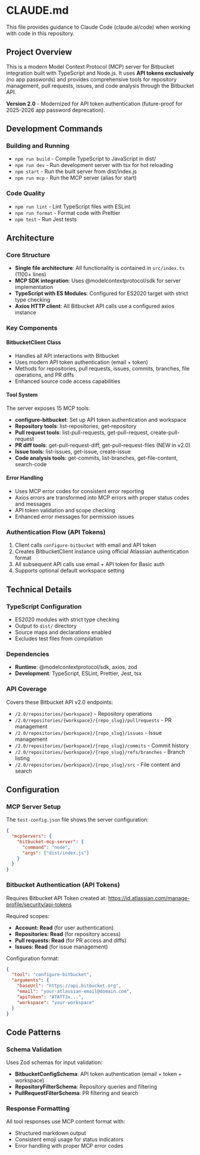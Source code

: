 # CLAUDE.md

This file provides guidance to Claude Code (claude.ai/code) when working with code in this repository.

## Project Overview

This is a modern Model Context Protocol (MCP) server for Bitbucket integration built with TypeScript and Node.js. It uses **API tokens exclusively** (no app passwords) and provides comprehensive tools for repository management, pull requests, issues, and code analysis through the Bitbucket API.

**Version 2.0** - Modernized for API token authentication (future-proof for 2025-2026 app password deprecation).

## Development Commands

### Building and Running
- `npm run build` - Compile TypeScript to JavaScript in dist/
- `npm run dev` - Run development server with tsx for hot reloading
- `npm start` - Run the built server from dist/index.js
- `npm run mcp` - Run the MCP server (alias for start)

### Code Quality
- `npm run lint` - Lint TypeScript files with ESLint
- `npm run format` - Format code with Prettier
- `npm test` - Run Jest tests

## Architecture

### Core Structure
- **Single file architecture**: All functionality is contained in `src/index.ts` (1100+ lines)
- **MCP SDK integration**: Uses @modelcontextprotocol/sdk for server implementation
- **TypeScript with ES Modules**: Configured for ES2020 target with strict type checking
- **Axios HTTP client**: All Bitbucket API calls use a configured axios instance

### Key Components

#### BitbucketClient Class
- Handles all API interactions with Bitbucket
- Uses modern API token authentication (email + token)
- Methods for repositories, pull requests, issues, commits, branches, file operations, and PR diffs
- Enhanced source code access capabilities

#### Tool System
The server exposes 15 MCP tools:
- **configure-bitbucket**: Set up API token authentication and workspace
- **Repository tools**: list-repositories, get-repository
- **Pull request tools**: list-pull-requests, get-pull-request, create-pull-request
- **PR diff tools**: get-pull-request-diff, get-pull-request-files (NEW in v2.0)
- **Issue tools**: list-issues, get-issue, create-issue
- **Code analysis tools**: get-commits, list-branches, get-file-content, search-code

#### Error Handling
- Uses MCP error codes for consistent error reporting
- Axios errors are transformed into MCP errors with proper status codes and messages
- API token validation and scope checking
- Enhanced error messages for permission issues

### Authentication Flow (API Tokens)
1. Client calls `configure-bitbucket` with email and API token
2. Creates BitbucketClient instance using official Atlassian authentication format
3. All subsequent API calls use email + API token for Basic auth
4. Supports optional default workspace setting

## Technical Details

### TypeScript Configuration
- ES2020 modules with strict type checking
- Output to `dist/` directory
- Source maps and declarations enabled
- Excludes test files from compilation

### Dependencies
- **Runtime**: @modelcontextprotocol/sdk, axios, zod
- **Development**: TypeScript, ESLint, Prettier, Jest, tsx

### API Coverage
Covers these Bitbucket API v2.0 endpoints:
- `/2.0/repositories/{workspace}` - Repository operations
- `/2.0/repositories/{workspace}/{repo_slug}/pullrequests` - PR management
- `/2.0/repositories/{workspace}/{repo_slug}/issues` - Issue management
- `/2.0/repositories/{workspace}/{repo_slug}/commits` - Commit history
- `/2.0/repositories/{workspace}/{repo_slug}/refs/branches` - Branch listing
- `/2.0/repositories/{workspace}/{repo_slug}/src` - File content and search

## Configuration

### MCP Server Setup
The `test-config.json` file shows the server configuration:
```json
{
  "mcpServers": {
    "bitbucket-mcp-server": {
      "command": "node",
      "args": ["dist/index.js"]
    }
  }
}
```

### Bitbucket Authentication (API Tokens)
Requires Bitbucket API Token created at: https://id.atlassian.com/manage-profile/security/api-tokens

Required scopes:
- **Account: Read** (for user authentication)
- **Repositories: Read** (for repository access)
- **Pull requests: Read** (for PR access and diffs)
- **Issues: Read** (for issue management)

Configuration format:
```json
{
  "tool": "configure-bitbucket",
  "arguments": {
    "baseUrl": "https://api.bitbucket.org",
    "email": "your-atlassian-email@domain.com",
    "apiToken": "ATATT3x...",
    "workspace": "your-workspace"
  }
}
```

## Code Patterns

### Schema Validation
Uses Zod schemas for input validation:
- **BitbucketConfigSchema**: API token authentication (email + token + workspace)
- **RepositoryFilterSchema**: Repository queries and filtering
- **PullRequestFilterSchema**: PR filtering and search

### Response Formatting
All tool responses use MCP content format with:
- Structured markdown output
- Consistent emoji usage for status indicators
- Error handling with proper MCP error codes